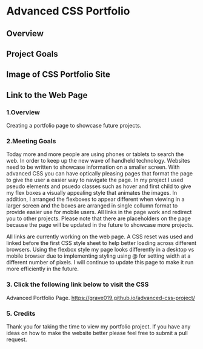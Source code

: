 # Advanced CSS Portfolio

## Overview

## Project Goals

## Image of CSS Portfolio Site

## Link to the Web Page

### 1.Overview

Creating a portfolio page to showcase future projects.

### 2.Meeting Goals

Today more and more people are using phones or tablets to search the web. In order to keep up the new wave of handheld technology. Websites need to be written to showcase information on a smaller screen. With advanced CSS you can have optically pleasing pages that format the page to give the user a easier way to navigate the page. In my project I used pseudo elements and psuedo classes such as hover and first child to give my flex boxes a visually appealing style that animates the images. In addition, I arranged the flexboxes to appear different when viewing in a larger screen and the boxes are arranged in single collumn format to provide easier use for mobile users. All links in the page work and redirect you to other projects. Please note that there are placeholders on the page because the page will be updated in the future to showcase more projects. 

All links are currently working on the web page. A CSS reset was used and linked before the first CSS style sheet to help better loading across different browsers. Using the flexbox style my page looks differently in a desktop vs mobile browser due to implementing styling using @ for setting width at a different number of pixels. I will continue to update this page to make it run more efficiently in the future. 



### 3. Click the following link below to visit the CSS 

Advanced Portfolio Page.
<https://grave019.github.io/advanced-css-project/>

### 5. Credits

Thank you for taking the time to view my portfolio project. If you have any ideas on how to make the website better please feel free to submit a pull request.
